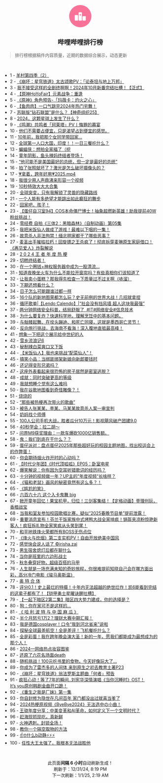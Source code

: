 <div align="center">
    <img src="./assets/icon_rank.png" alt="logo" />
    <h2>哔哩哔哩排行榜</h>
</div>

> 排行榜根据稿件内容质量，近期的数据综合展示，动态更新

<br />

<ul><li><span>1 - <a href=https://www.bilibili.com/BV11k6sYQEtS target=_blank>羊村第四季（2）</a></span></li><li><span>2 - <a href=https://www.bilibili.com/BV1uf6tYBEWN target=_blank>《崩坏：星穹铁道》太古颂歌PV：「论泰坦与地上万邦」</a></span></li><li><span>3 - <a href=https://www.bilibili.com/BV1jXC8YwEym target=_blank>我不接受这样的全剧终啊啊！2024年10月新番完结吐槽！【泛式】</a></span></li><li><span>4 - <a href=https://www.bilibili.com/BV12jChYyEEz target=_blank>【原神HoYoFair】元素战争：重逢</a></span></li><li><span>5 - <a href=https://www.bilibili.com/BV1PH6GYUEZC target=_blank>《原神》角色预告-「玛薇卡：灼火之心」</a></span></li><li><span>6 - <a href=https://www.bilibili.com/BV1Hh6tYoED9 target=_blank>【鱼肉肉】一口气跳完2024年热门宅舞！</a></span></li><li><span>7 - <a href=https://www.bilibili.com/BV14UC4YTExB target=_blank>苏联版“钻石联盟”是什么？【神奇组织25】</a></span></li><li><span>8 - <a href=https://www.bilibili.com/BV1zw68YsEP9 target=_blank>2024，这颗星球上发生了什么？</a></span></li><li><span>9 - <a href=https://www.bilibili.com/BV1Qs6aY7E38 target=_blank>《鸣潮》共鸣者「珂莱塔」PV丨悔罪的暮宴</a></span></li><li><span>10 - <a href=https://www.bilibili.com/BV18N6hYGEei target=_blank>他们不需要占便宜，只是渴望占到便宜的感觉。</a></span></li><li><span>11 - <a href=https://www.bilibili.com/BV1TeC8Y5EWV target=_blank>10年前，我把那个女同学带回家…</a></span></li><li><span>12 - <a href=https://www.bilibili.com/BV1K3CbY3Emo target=_blank>全球第一人口大国，印度！！一日三餐吃什么？</a></span></li><li><span>13 - <a href=https://www.bilibili.com/BV1n3CnYuEjh target=_blank>蝙蝠侠：想拍全家福了（挖</a></span></li><li><span>14 - <a href=https://www.bilibili.com/BV1xQC4YNEh9 target=_blank>童年阴影，鱼头辣妈终结者登场！</a></span></li><li><span>15 - <a href=https://www.bilibili.com/BV1pc63YVEjG target=_blank>“他可能不是美国最好的总统，但一定是最好的总统”</a></span></li><li><span>16 - <a href=https://www.bilibili.com/BV1DM6GY4Edo target=_blank>拍了张照就坏了？激光是怎么破坏摄像头的？</a></span></li><li><span>17 - <a href=https://www.bilibili.com/BV1i7CnYPEiH target=_blank>💗拿着，跨年好用💗2025.mp4</a></span></li><li><span>18 - <a href=https://www.bilibili.com/BV1EUCEYNEme target=_blank>我很少用人声鼎沸来形容一个视频</a></span></li><li><span>19 - <a href=https://www.bilibili.com/BV15zCJYcEjf target=_blank>10秒特效大大大合集</a></span></li><li><span>20 - <a href=https://www.bilibili.com/BV1SrCsYPEba target=_blank>全球突变，只有我解锁了灵兽的隐藏路线</a></span></li><li><span>21 - <a href=https://www.bilibili.com/BV1L26tY2EP6 target=_blank>一个人能有多绝望才能跳出如此癫狂的舞步</a></span></li><li><span>22 - <a href=https://www.bilibili.com/BV11eC8Y5E2U target=_blank>回家吧，孩子！</a></span></li><li><span>23 - <a href=https://www.bilibili.com/BV1iF6xYgExR target=_blank>【蛋仔自习室94】COS本命僵尸博士！抽象超燃新英雄！助我提前40W粉丝挑战！</a></span></li><li><span>24 - <a href=https://www.bilibili.com/BV1fKCzYWEkU target=_blank>零经费&nbsp;自拍《三体2：黑暗森林》（自制动画）第05集</a></span></li><li><span>25 - <a href=https://www.bilibili.com/BV1i4CsYCE3N target=_blank>我把米饭仙人做成了游戏！最难以下咽的一集！</a></span></li><li><span>26 - <a href=https://www.bilibili.com/BV1df63YYEj2 target=_blank>故意杀人非法拘禁！缅北明家都干了哪些恶事？</a></span></li><li><span>27 - <a href=https://www.bilibili.com/BV1pACaYVEsH target=_blank>麦圣出手摧枯拉朽！回旋镖之王杀疯了！彻底拆穿麦琳原生家庭借口！《再见爱人》炸裂解说</a></span></li><li><span>28 - <a href=https://www.bilibili.com/BV1Qe6bYCExr target=_blank>2&nbsp;0&nbsp;2&nbsp;4&nbsp;王&nbsp;者&nbsp;年&nbsp;度&nbsp;热&nbsp;梗</a></span></li><li><span>29 - <a href=https://www.bilibili.com/BV1YFC6Y7EB4 target=_blank>切糕终结者！</a></span></li><li><span>30 - <a href=https://www.bilibili.com/BV1XQCWYqEvv target=_blank>在一个圈钱+神权服务器中成为一股清流...</a></span></li><li><span>31 - <a href=https://www.bilibili.com/BV1kFC8YqEum target=_blank>知道夜晚坐火车为什么不能拉开窗帘吗？有些真相你们该知道了</a></span></li><li><span>32 - <a href=https://www.bilibili.com/BV1pC6aYNEG1 target=_blank>让我卖小蛋糕？那我得先检查一下质量过不过关啊（哧溜）</a></span></li><li><span>33 - <a href=https://www.bilibili.com/BV1hmChYWESh target=_blank>下期还想看什么？</a></span></li><li><span>34 - <a href=https://www.bilibili.com/BV1thCnYsERQ target=_blank>日子怎么可能跟谁过都一样</a></span></li><li><span>35 - <a href=https://www.bilibili.com/BV1qeChYAEK6 target=_blank>16个队的新地图荣都怎么玩？史无前例的世界大战！几招就拿捏</a></span></li><li><span>36 - <a href=https://www.bilibili.com/BV1Je6WYuEVu target=_blank>循环歌单|【Lendo&nbsp;Calendo】|“社会没有挡风墙&nbsp;超人这块我最强”</a></span></li><li><span>37 - <a href=https://www.bilibili.com/BV18zCsYvE8q target=_blank>两分钟网络安全科普，结局舒服了&nbsp;&nbsp;#IT#网络安全#信息技术</a></span></li><li><span>38 - <a href=https://www.bilibili.com/BV16WCbYwETz target=_blank>为什么要复炸？快速科学地，理解烹饪中的基本问题。</a></span></li><li><span>39 - <a href=https://www.bilibili.com/BV1vRCrYbEd6 target=_blank>与骷髅起舞、在坟头蹦迪、和死亡同寝，这就是墨西哥亡灵节！</a></span></li><li><span>40 - <a href=https://www.bilibili.com/BV1176GYnEco target=_blank>反向旅行挑战，去海南不看海！深入腹地直抵最高峰！</a></span></li><li><span>41 - <a href=https://www.bilibili.com/BV1FE6bYREP3 target=_blank>想象一下把这个展示给中世纪的人</a></span></li><li><span>42 - <a href=https://www.bilibili.com/BV1cL6bYoEbt target=_blank>雪乡流浪记6</a></span></li><li><span>43 - <a href=https://www.bilibili.com/BV1LS6tYyEMC target=_blank>秘制辣白菜爽口又下饭</a></span></li><li><span>44 - <a href=https://www.bilibili.com/BV1EXCnYgEcP target=_blank>【米饭仙人】我也来挑战“配菜仙人”！</a></span></li><li><span>45 - <a href=https://www.bilibili.com/BV1aoCAYCEWL target=_blank>搞笑小品：当绑匪绑架新娘向新郎要钱时</a></span></li><li><span>46 - <a href=https://www.bilibili.com/BV1znCsYmE5L target=_blank>还记得变形兄弟吗？</a></span></li><li><span>47 - <a href=https://www.bilibili.com/BV1FWkCYvECQ target=_blank>这座外表看起来很恐怖的房子居然是密室逃脱？</a></span></li><li><span>48 - <a href=https://www.bilibili.com/BV1mNC4YiEaG target=_blank>成就：同时突破更高的等级</a></span></li><li><span>49 - <a href=https://www.bilibili.com/BV1xrCpYxEnH target=_blank>我就想睡个觉有这么难吗</a></span></li><li><span>50 - <a href=https://www.bilibili.com/BV1iqChYcEU3 target=_blank>我在谷歌地图看到奇怪雕像？！</a></span></li><li><span>51 - <a href=https://www.bilibili.com/BV1JT63YuEMV target=_blank>烧烧的</a></span></li><li><span>52 - <a href=https://www.bilibili.com/BV11G6hYqEA7 target=_blank>“那些被热梗再次带火的歌曲”</a></span></li><li><span>53 - <a href=https://www.bilibili.com/BV1Qc6gYWEsy target=_blank>被告人张某某、李某、马某某故意杀人案一审宣判</a></span></li><li><span>54 - <a href=https://www.bilibili.com/BV1N36hYMEM9 target=_blank>奶妈找个师傅</a></span></li><li><span>55 - <a href=https://www.bilibili.com/BV1wiCxY4EZi target=_blank>100人公司手机大战，胜者瓜分10万元！影视飓风破产团建9.0</a></span></li><li><span>56 - <a href=https://www.bilibili.com/BV1WRC4YAEFM target=_blank>40秒学会：拉二胡～</a></span></li><li><span>57 - <a href=https://www.bilibili.com/BV1jm68Y9EHg target=_blank>问界M9获奖理由：一款车爆砍1000亿销售额。</a></span></li><li><span>58 - <a href=https://www.bilibili.com/BV14u6hYzE38 target=_blank>鬼：我们到底在干什么？？</a></span></li><li><span>59 - <a href=https://www.bilibili.com/BV1BVCaYiE77 target=_blank>蛋仔派对：盘点蛋仔2025年那些超好玩的校园主题地图，找出校运会上的作弊蛋！</a></span></li><li><span>60 - <a href=https://www.bilibili.com/BV16S6pYuEG9 target=_blank>你会期待烟火炸开时的心动吗？</a></span></li><li><span>61 - <a href=https://www.bilibili.com/BV1ad6tY6EoE target=_blank>【时代少年团】《时代顶呱呱》EP05：卧室电星</a></span></li><li><span>62 - <a href=https://www.bilibili.com/BV1atCpYNEmm target=_blank>爆笑解说：你有因为空耳听错歌词的经历吗？</a></span></li><li><span>63 - <a href=https://www.bilibili.com/BV1ZE6sYMExq target=_blank>十分钟的视频做一年？UP主的“年度视频“长啥样？</a></span></li><li><span>64 - <a href=https://www.bilibili.com/BV13wCJYxECU target=_blank>《猫和老鼠》画风的秘密竟然有这么多？！</a></span></li><li><span>65 - <a href=https://www.bilibili.com/BV1ctChYMEyx target=_blank>《尴尬的笑》</a></span></li><li><span>66 - <a href=https://www.bilibili.com/BV1HXCsYdEtj target=_blank>六百六十六&nbsp;这个入卡鬼舞&nbsp;big</a></span></li><li><span>67 - <a href=https://www.bilibili.com/BV1uR6xYYEbL target=_blank>掀开童年回忆！果宝机甲，归位！三剑客集结！【定格动画】壹理创玩，香橙战宝</a></span></li><li><span>68 - <a href=https://www.bilibili.com/BV1wACnYyE2V target=_blank>当我和室友参加校园歌唱比赛，疑似“2025春晚节目单”提前泄露！</a></span></li><li><span>69 - <a href=https://www.bilibili.com/BV1se68YYEbR target=_blank>重要消息宣布！芬兰干饭家族中式烤鸭大战全家啃疯！锅盔夹凉粉惊艳新客人！疯狂拆礼物全家笑疯从头笑到尾！</a></span></li><li><span>70 - <a href=https://www.bilibili.com/BV1m9CJYSEm4 target=_blank>和平地铁烽火荣都所有BOSS无伤点位</a></span></li><li><span>71 - <a href=https://www.bilibili.com/BV1b2CbYjEhf target=_blank>《烽火与炊烟》第二支实机PV！自由开放绝美中国风</a></span></li><li><span>72 - <a href=https://www.bilibili.com/BV12dCJYEEL3 target=_blank>感觉快会说人话了&nbsp;©irisha.zai</a></span></li><li><span>73 - <a href=https://www.bilibili.com/BV1GD6xYKESt target=_blank>男生宿舍熄灯后都在聊什么</a></span></li><li><span>74 - <a href=https://www.bilibili.com/BV16668YbEHt target=_blank>当你是班里的六边形战士</a></span></li><li><span>75 - <a href=https://www.bilibili.com/BV1b76tYiE4C target=_blank>秋冬叠穿好物，超级百搭的马甲</a></span></li><li><span>76 - <a href=https://www.bilibili.com/BV1FHCBYxESQ target=_blank>人生就是一场充满未知的奇妙旅程，你很难提前知晓自己会在哪方面出彩，高分冷门电影《骏马奥斯温》</a></span></li><li><span>77 - <a href=https://www.bilibili.com/BV1BD6aY8Eoo target=_blank>奥&nbsp;特&nbsp;合&nbsp;体</a></span></li><li><span>78 - <a href=https://www.bilibili.com/BV1cqCxYdEKD target=_blank>评分0.1！史上最烂的特摄！十年内无法超越的绝世烂作！凯6能看到完结的这辈子都有了！【铠甲勇士星曜诀醒吐槽】</a></span></li><li><span>79 - <a href=https://www.bilibili.com/BV11oCJYmEPy target=_blank>【一起下暗区2第二集】暗区四大势力建成，你的选择是？</a></span></li><li><span>80 - <a href=https://www.bilibili.com/BV1Np6vYjEh6 target=_blank>狗：你在家可不是这样的…</a></span></li><li><span>81 - <a href=https://www.bilibili.com/BV1ht63YREAq target=_blank>《&nbsp;哈&nbsp;利&nbsp;波&nbsp;特&nbsp;与&nbsp;中&nbsp;国&nbsp;麻&nbsp;瓜&nbsp;》</a></span></li><li><span>82 - <a href=https://www.bilibili.com/BV1uf6tYBEpM target=_blank>半个月怒亏1万2？理财大赛中期汇报！</a></span></li><li><span>83 - <a href=https://www.bilibili.com/BV19o68YmE54 target=_blank>我是德国cosplayer！口令“我到河北省来”说啦</a></span></li><li><span>84 - <a href=https://www.bilibili.com/BV1wfCPYwE49 target=_blank>探秘全球最差航空！全是差评！飞机餐吃什么？</a></span></li><li><span>85 - <a href=https://www.bilibili.com/BV1hUChYXEVp target=_blank>全是彩蛋！我在跨年晚会演大圣！新的一年，愿我们都能成为最想成为的那个人！</a></span></li><li><span>86 - <a href=https://www.bilibili.com/BV1Gs63YoEA6 target=_blank>2024—网络热点妆容图鉴</a></span></li><li><span>87 - <a href=https://www.bilibili.com/BV1KP64Y4EUF target=_blank>还原了六花名场面death</a></span></li><li><span>88 - <a href=https://www.bilibili.com/BV1bQ6gYJEFg target=_blank>随机挑战！100元吃书里的食物，今天好像玩大了…</a></span></li><li><span>89 - <a href=https://www.bilibili.com/BV1qECaYAE4W target=_blank>你成为了雷杰多的人间体&nbsp;来到原生之初去教育土著P23</a></span></li><li><span>90 - <a href=https://www.bilibili.com/BV1n1CEYTEVZ target=_blank>《崩坏：星穹铁道》翁法罗斯主题曲「何者」预告</a></span></li><li><span>91 - <a href=https://www.bilibili.com/BV1zS6pYuEGF target=_blank>疯狂心动！等了7年的瞬间..刘宪华深情演唱《当你沉睡时》OST！It’s&nbsp;you原创韩剧金曲开口跪！</a></span></li><li><span>92 - <a href=https://www.bilibili.com/BV1vj63YAEhn target=_blank>《重生之我是厂妹》第一集</a></span></li><li><span>93 - <a href=https://www.bilibili.com/BV1Vo68YmEHM target=_blank>你自封修为隐世在凡间百年&nbsp;家门都没出过就喜当爹了</a></span></li><li><span>94 - <a href=https://www.bilibili.com/BV12ACsYFEix target=_blank>2024热梗原视频《ByeBye2024》无法选中の小曲！</a></span></li><li><span>95 - <a href=https://www.bilibili.com/BV1JJ67YsEz2 target=_blank>王骁年度分享：中美变革和AI革命，如何定义下一个文明时代？</a></span></li><li><span>96 - <a href=https://www.bilibili.com/BV1HwC8YKEqB target=_blank>赶海现抓现吃，真新鲜</a></span></li><li><span>97 - <a href=https://www.bilibili.com/BV1xSC4YiE7N target=_blank>火神遇刺，封锁全场！</a></span></li><li><span>98 - <a href=https://www.bilibili.com/BV1BK68YQEFZ target=_blank>教你一个隔空取物的方法</a></span></li><li><span>99 - <a href=https://www.bilibili.com/BV1v8C4YJEi3 target=_blank>☝🤓什么b动静⚡⚡⚡</a></span></li><li><span>100 - <a href=https://www.bilibili.com/BV15S6tYyEZ9 target=_blank>任性大王太强了，我根本无法战胜他</a></span></li></ul>

<br />

<p align=center>此页面<strong>间隔 6 小时</strong>自动刷新生成！<br>刷新于：12/31/24, 8:19 PM<br>下一次刷新：1/1/25, 2:19 AM</p>
